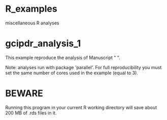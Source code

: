 # R_examples
miscellaneous R analyses

# gcipdr_analysis_1 

This example reproduce the analysis of Manuscript " ".

Note: analyses run with package 'parallel'. For full reproducibility you must set the same number of cores used in the example (equal to 3).

# BEWARE 

Running this program in your current R working directory will save about 200 MB of .rds files in it. 
